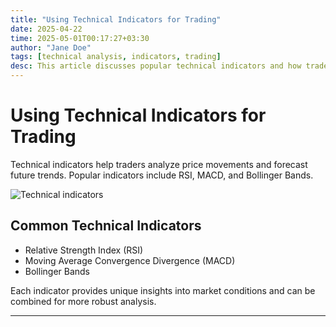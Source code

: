 ```yaml
---
title: "Using Technical Indicators for Trading"
date: 2025-04-22
time: 2025-05-01T00:17:27+03:30
author: "Jane Doe"
tags: [technical analysis, indicators, trading]
desc: This article discusses popular technical indicators and how traders use them to analyze price trends and make informed trades.
---
```


# Using Technical Indicators for Trading

Technical indicators help traders analyze price movements and forecast future trends. Popular indicators include RSI, MACD, and Bollinger Bands.

![Technical indicators](https://placehold.co/600x400?text=Technical+Indicators)

## Common Technical Indicators
- Relative Strength Index (RSI)
- Moving Average Convergence Divergence (MACD)
- Bollinger Bands

Each indicator provides unique insights into market conditions and can be combined for more robust analysis.

---


